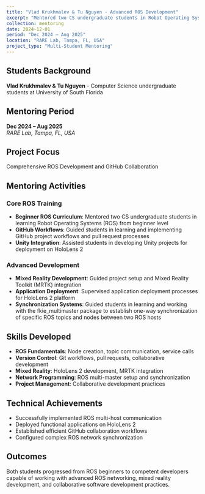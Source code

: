 ```yaml
---
title: "Vlad Krukhmalev & Tu Nguyen - Advanced ROS Development"
excerpt: "Mentored two CS undergraduate students in Robot Operating Systems (ROS) at beginner level"
collection: mentoring
date: 2024-12-01
period: "Dec 2024 – Aug 2025"
location: "RARE Lab, Tampa, FL, USA"
project_type: "Multi-Student Mentoring"
---
```


## Students Background
**Vlad Krukhmalev & Tu Nguyen** - Computer Science undergraduate students at University of South Florida

## Mentoring Period
**Dec 2024 – Aug 2025**  
*RARE Lab, Tampa, FL, USA*

## Project Focus
Comprehensive ROS Development and GitHub Collaboration

## Mentoring Activities

### Core ROS Training
- **Beginner ROS Curriculum**: Mentored two CS undergraduate students in learning Robot Operating Systems (ROS) from beginner level
- **GitHub Workflows**: Guided students in learning and implementing GitHub project workflows and pull request processes
- **Unity Integration**: Assisted students in developing Unity projects for deployment on HoloLens 2

### Advanced Development
- **Mixed Reality Development**: Guided project setup and Mixed Reality Toolkit (MRTK) integration
- **Application Deployment**: Supervised application deployment processes for HoloLens 2 platform
- **Synchronization Systems**: Guided students in learning and working with the fkie_multimaster package to establish one-way synchronization of specific ROS topics and nodes between two ROS hosts

## Skills Developed
- **ROS Fundamentals**: Node creation, topic communication, service calls
- **Version Control**: Git workflows, pull requests, collaborative development
- **Mixed Reality**: HoloLens 2 development, MRTK integration
- **Network Programming**: ROS multi-master setup and synchronization
- **Project Management**: Collaborative development practices

## Technical Achievements
- Successfully implemented ROS multi-host communication
- Deployed functional applications on HoloLens 2
- Established efficient GitHub collaboration workflows
- Configured complex ROS network synchronization

## Outcomes
Both students progressed from ROS beginners to competent developers capable of working with advanced ROS networking, mixed reality development, and collaborative software development practices.
